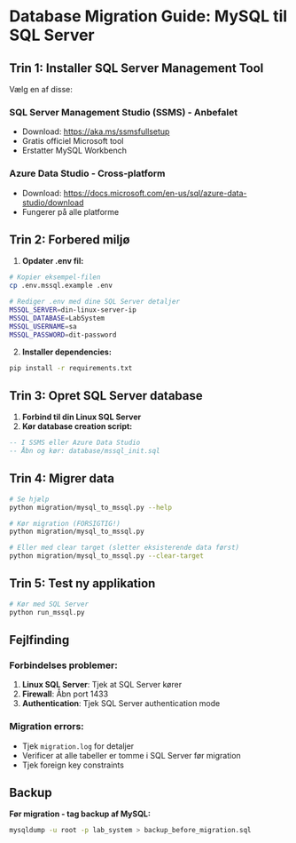 # Database Migration Guide: MySQL til SQL Server

## Trin 1: Installer SQL Server Management Tool

Vælg en af disse:

### SQL Server Management Studio (SSMS) - Anbefalet
- Download: https://aka.ms/ssmsfullsetup
- Gratis officiel Microsoft tool
- Erstatter MySQL Workbench

### Azure Data Studio - Cross-platform
- Download: https://docs.microsoft.com/en-us/sql/azure-data-studio/download
- Fungerer på alle platforme

## Trin 2: Forbered miljø

1. **Opdater .env fil:**
```bash
# Kopier eksempel-filen
cp .env.mssql.example .env

# Rediger .env med dine SQL Server detaljer
MSSQL_SERVER=din-linux-server-ip
MSSQL_DATABASE=LabSystem
MSSQL_USERNAME=sa
MSSQL_PASSWORD=dit-password
```

2. **Installer dependencies:**
```bash
pip install -r requirements.txt
```

## Trin 3: Opret SQL Server database

1. **Forbind til din Linux SQL Server**
2. **Kør database creation script:**
```sql
-- I SSMS eller Azure Data Studio
-- Åbn og kør: database/mssql_init.sql
```

## Trin 4: Migrer data

```bash
# Se hjælp
python migration/mysql_to_mssql.py --help

# Kør migration (FORSIGTIG!)
python migration/mysql_to_mssql.py

# Eller med clear target (sletter eksisterende data først)
python migration/mysql_to_mssql.py --clear-target
```

## Trin 5: Test ny applikation

```bash
# Kør med SQL Server
python run_mssql.py
```

## Fejlfinding

### Forbindelses problemer:
1. **Linux SQL Server**: Tjek at SQL Server kører
2. **Firewall**: Åbn port 1433
3. **Authentication**: Tjek SQL Server authentication mode

### Migration errors:
- Tjek `migration.log` for detaljer
- Verificer at alle tabeller er tomme i SQL Server før migration
- Tjek foreign key constraints

## Backup

**Før migration - tag backup af MySQL:**
```bash
mysqldump -u root -p lab_system > backup_before_migration.sql
```